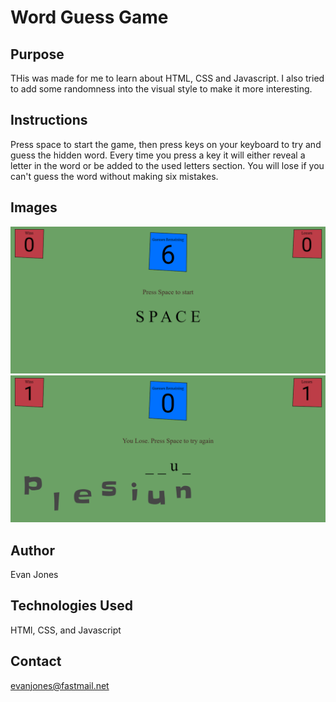 # Word Guess Game

## Purpose

THis was made for me to learn about HTML, CSS and Javascript. I also tried to add some randomness into the visual style to make it more interesting.

## Instructions

Press space to start the game, then press keys on your keyboard to try and guess the hidden word. Every time you press a key it will either reveal a letter in the word or be added to the used letters section. You will lose if you can't guess the word without making six mistakes.

## Images

![Screenshot](./Screenshot1.png)
![Screenshot](./Screenshot2.PNG)

## Author

Evan Jones

## Technologies Used

HTMl, CSS, and Javascript

## Contact

evanjones@fastmail.net

